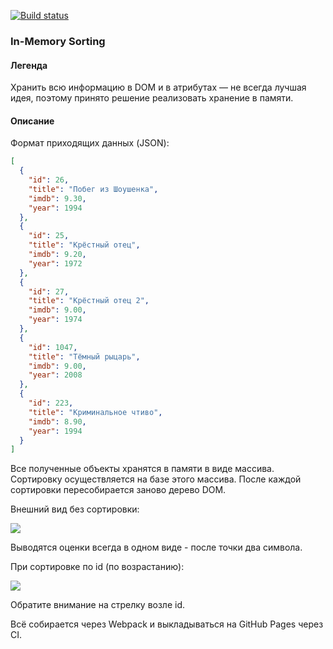 [![Build status](https://ci.appveyor.com/api/projects/status/9efguans9byeifhk/branch/main?svg=true)](https://ci.appveyor.com/project/marinaustinovich/ahj-homeworks-dom-in-memory-sorting/branch/main)


### In-Memory Sorting

#### Легенда

Хранить всю информацию в DOM и в атрибутах — не всегда лучшая идея, поэтому принято решение реализовать хранение в памяти.

#### Описание

Формат приходящих данных (JSON):
```json
[
  {
    "id": 26,
    "title": "Побег из Шоушенка",
    "imdb": 9.30,
    "year": 1994
  },
  {
    "id": 25,
    "title": "Крёстный отец",
    "imdb": 9.20,
    "year": 1972
  },
  {
    "id": 27,
    "title": "Крёстный отец 2",
    "imdb": 9.00,
    "year": 1974
  },
  {
    "id": 1047,
    "title": "Тёмный рыцарь",
    "imdb": 9.00,
    "year": 2008
  },
  {
    "id": 223,
    "title": "Криминальное чтиво",
    "imdb": 8.90,
    "year": 1994
  }
]
```

Все полученные объекты хранятся в памяти в виде массива. Сортировку осуществляется на базе этого массива. После каждой сортировки пересобирается заново дерево DOM.

Внешний вид без сортировки:

![](./pic/loading.png)

Выводятся оценки всегда в одном виде - после точки два символа.

При сортировке по id (по возрастанию):

![](./pic/loading-2.png)

Обратите внимание на стрелку возле id.


Всё собирается через Webpack и выкладываться на GitHub Pages через CI.
